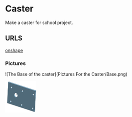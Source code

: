 # Caster

Make a caster for school project.

##  URLS

[onshape](https://cvilleschools.onshape.com/documents/77e4b098defab6604602522c/w/31f1488f5bc8683a0a409457/e/5ce63bca6f1320922bb6f61c)

### Pictures


![The Base of the caster](Pictures For the Caster/Base.png)

<img src="Pictures For the Caster/Base.png " alt="base" width="100" height="100">
